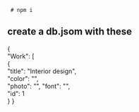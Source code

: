   
    
    
   
  
     # npm i   
     
     
## create a db.jsom with these      
       
{  
  "Work": [   
    {    
      "title": "Interior design",   
      "color": "",   
      "photo": "", 
      "font": "",  
      "id": 1    
       } 
}  
 
 
